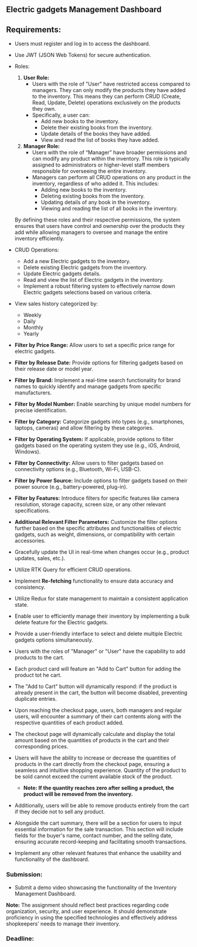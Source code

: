 ## Electric gadgets **Management Dashboard**

## **Requirements:**

- Users must register and log in to access the dashboard.
- Use JWT (JSON Web Tokens) for secure authentication.
- Roles:
    1. **User Role:**
        - Users with the role of "User" have restricted access compared to managers. They can only modify the products they have added to the inventory. This means they can perform CRUD (Create, Read, Update, Delete) operations exclusively on the products they own.
        - Specifically, a user can:
            - Add new books to the inventory.
            - Delete their existing books from the inventory.
            - Update details of the books they have added.
            - View and read the list of books they have added.
    2. **Manager Role:**
        - Users with the role of “Manager” have broader permissions and can modify any product within the inventory. This role is typically assigned to administrators or higher-level staff members responsible for overseeing the entire inventory.
        - Managers can perform all CRUD operations on any product in the inventory, regardless of who added it. This includes:
            - Adding new books to the inventory.
            - Deleting existing books from the inventory.
            - Updating details of any book in the inventory.
            - Viewing and reading the list of all books in the inventory.
    
    By defining these roles and their respective permissions, the system ensures that users have control and ownership over the products they add while allowing managers to oversee and manage the entire inventory efficiently.
    
- CRUD Operations:
    - Add a new Electric gadgets to the inventory.
    - Delete existing Electric gadgets from the inventory.
    - Update Electric gadgets details.
    - Read and view the list of Electric gadgets in the inventory.
    - Implement a robust filtering system to effectively narrow down Electric gadgets selections based on various criteria.
- View sales history categorized by:
    - Weekly
    - Daily
    - Monthly
    - Yearly
- **Filter by Price Range:** Allow users to set a specific price range for electric gadgets.
- **Filter by Release Date:** Provide options for filtering gadgets based on their release date or model year.
- **Filter by Brand:** Implement a real-time search functionality for brand names to quickly identify and manage gadgets from specific manufacturers.
- **Filter by Model Number:** Enable searching by unique model numbers for precise identification.
- **Filter by Category:** Categorize gadgets into types (e.g., smartphones, laptops, cameras) and allow filtering by these categories.
- **Filter by Operating System:** If applicable, provide options to filter gadgets based on the operating system they use (e.g., iOS, Android, Windows).
- **Filter by Connectivity:** Allow users to filter gadgets based on connectivity options (e.g., Bluetooth, Wi-Fi, USB-C).
- **Filter by Power Source:** Include options to filter gadgets based on their power source (e.g., battery-powered, plug-in).
- **Filter by Features:** Introduce filters for specific features like camera resolution, storage capacity, screen size, or any other relevant specifications.
- **Additional Relevant Filter Parameters:** Customize the filter options further based on the specific attributes and functionalities of electric gadgets, such as weight, dimensions, or compatibility with certain accessories.
- Gracefully update the UI in real-time when changes occur (e.g., product updates, sales, etc.).
- Utilize RTK Query for efficient CRUD operations.
- Implement **Re-fetching** functionality to ensure data accuracy and consistency.
- Utilize Redux for state management to maintain a consistent application state.
- Enable user to efficiently manage their inventory by implementing a bulk delete feature for the Electric gadgets.
- Provide a user-friendly interface to select and delete multiple Electric gadgets options simultaneously.
- Users with the roles of "Manager" or "User" have the capability to add products to the cart.
- Each product card will feature an "Add to Cart" button for adding the product tot he cart.
- The "Add to Cart" button will dynamically respond: if the product is already present in the cart, the button will become disabled, preventing duplicate entries.
- Upon reaching the checkout page, users, both managers and regular users, will encounter a summary of their cart contents along with the respective quantities of each product added.
- The checkout page will dynamically calculate and display the total amount based on the quantities of products in the cart and their corresponding prices.
- Users will have the ability to increase or decrease the quantities of products in the cart directly from the checkout page, ensuring a seamless and intuitive shopping experience. Quantity of the product to be sold cannot exceed the current available stock of the product.
    - **Note: If the quantity reaches zero after selling a product, the product will be removed from the inventory.**
- Additionally, users will be able to remove products entirely from the cart if they decide not to sell any product.
- Alongside the cart summary, there will be a section for users to input essential information for the sale transaction. This section will include fields for the buyer's name, contact number, and the selling date, ensuring accurate record-keeping and facilitating smooth transactions.
- Implement any other relevant features that enhance the usability and functionality of the dashboard.

### **Submission:**

- Submit a demo video showcasing the functionality of the Inventory Management Dashboard.

**Note:**
The assignment should reflect best practices regarding code organization, security, and user experience. It should demonstrate proficiency in using the specified technologies and effectively address shopkeepers' needs to manage their inventory.

### **Deadline:**